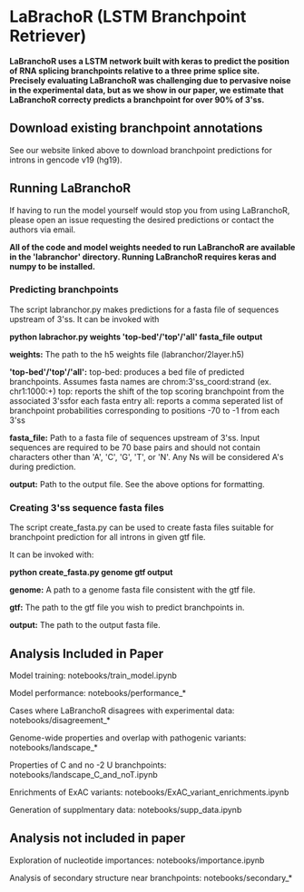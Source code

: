 # LaBrachoR (LSTM Branchpoint Retriever)

**LaBranchoR uses a LSTM network built with keras to predict the
position of RNA splicing branchpoints relative to a three prime
splice site. Precisely evaluating LaBranchoR was challenging due
to pervasive noise in the experimental data, but as we show in our
paper, we estimate that LaBranchoR correcty predicts a branchpoint
for over 90% of 3'ss.**

## Download existing branchpoint annotations

See our website linked above to download branchpoint predictions
for introns in gencode v19 (hg19).

## Running LaBranchoR

If having to run the model yourself would stop you from using LaBranchoR,
please open an issue requesting the desired predictions or contact the
authors via email.


**All of the code and model weights needed to run LaBranchoR are available in
the 'labranchor' directory. Running LaBranchoR requires keras and numpy to be installed.**

### Predicting branchpoints

The script labranchor.py makes predictions for a fasta file of sequences upstream of
3'ss. It can be invoked with

**python labrachor.py weights 'top-bed'/'top'/'all' fasta_file output**


**weights:**
	The path to the h5 weights file (labranchor/2layer.h5)

**'top-bed'/'top'/'all':**
	top-bed: produces a bed file of predicted branchpoints. Assumes
		 fasta names are chrom:3'ss_coord:strand (ex. chr1:1000:+)
	top: reports the shift of the top scoring branchpoint from the
	     associated 3'ssfor each fasta entry
	all: reports a comma seperated list of branchpoint probabilities
	     corresponding to positions -70 to -1 from each 3'ss

**fasta_file:**
	Path to a fasta file of sequences upstream of 3'ss. Input sequences
	are required to be 70 base pairs and should not contain characters
	other than 'A', 'C', 'G', 'T', or 'N'. Any Ns will be considered A's
	during prediction.

**output:**
	Path to the output file. See the above options for formatting.

### Creating 3'ss sequence fasta files

The script create_fasta.py can be used to create fasta files suitable for
branchpoint prediction for all introns in given gtf file.

It can be invoked with:

**python create_fasta.py genome gtf output**

**genome:**
	A path to a genome fasta file consistent with the gtf file.

**gtf:**
	The path to the gtf file you wish to predict branchpoints in.

**output:**
	The path to the output fasta file.

## Analysis Included in Paper

Model training: notebooks/train_model.ipynb

Model performance: notebooks/performance_*

Cases where LaBranchoR disagrees with experimental data: notebooks/disagreement_*

Genome-wide properties and overlap with pathogenic variants: notebooks/landscape_*

Properties of C and no -2 U branchpoints: notebooks/landscape_C_and_noT.ipynb

Enrichments of ExAC variants: notebooks/ExAC_variant_enrichments.ipynb

Generation of supplmentary data: notebooks/supp_data.ipynb

## Analysis not included in paper

Exploration of nucleotide importances: notebooks/importance.ipynb

Analysis of secondary structure near branchpoints: notebooks/secondary_*